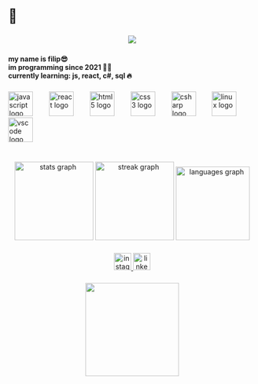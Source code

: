 <h1 align="left">🥶</h1>

###

<div align="center">
  <img src="https://visitor-badge.laobi.icu/badge?page_id=pilif139.pilif139&left_color=darkslateblue&right_color=gray"  />
</div>

###

<h4 align="left">my name is filip😎<br>im programming since 2021 🐱‍🐉<br>currently learning: js, react, c#, sql 🔥</h4>

###

<div align="left">
  <img src="https://cdn.jsdelivr.net/gh/devicons/devicon/icons/javascript/javascript-original.svg" height="50" alt="javascript logo"  />
  <img width="25" />
  <img src="https://cdn.jsdelivr.net/gh/devicons/devicon/icons/react/react-original.svg" height="50" alt="react logo"  />
  <img width="25" />
  <img src="https://cdn.jsdelivr.net/gh/devicons/devicon/icons/html5/html5-original.svg" height="50" alt="html5 logo"  />
  <img width="25" />
  <img src="https://cdn.jsdelivr.net/gh/devicons/devicon/icons/css3/css3-original.svg" height="50" alt="css3 logo"  />
  <img width="25" />
  <img src="https://cdn.jsdelivr.net/gh/devicons/devicon/icons/csharp/csharp-original.svg" height="50" alt="csharp logo"  />
  <img width="25" />
  <img src="https://cdn.jsdelivr.net/gh/devicons/devicon/icons/linux/linux-original.svg" height="50" alt="linux logo"  />
  <img width="25" />
  <img src="https://cdn.jsdelivr.net/gh/devicons/devicon/icons/vscode/vscode-original.svg" height="50" alt="vscode logo"  />
</div>

###

<br clear="both">

<div align="center">
  <img src="https://github-readme-stats.vercel.app/api?username=pilif139&hide_title=false&hide_rank=false&show_icons=true&include_all_commits=true&count_private=true&disable_animations=false&theme=tokyonight&locale=en&hide_border=true&custom_title=Stats" height="160" alt="stats graph"  />
  <img src="https://streak-stats.demolab.com?user=pilif139&locale=en&mode=daily&theme=tokyonight&hide_border=true&border_radius=5" height="160" alt="streak graph"  />
  <img src="https://github-readme-stats.vercel.app/api/top-langs?username=pilif139&locale=en&hide_title=true&layout=compact&card_width=320&langs_count=6&theme=tokyonight&hide_border=true" height="150" alt="languages graph"  />
</div>

###

<div align="center">
  <a href="https://www.instagram.com/pilif____/" target="_blank">
    <img src="https://img.shields.io/static/v1?message=Instagram&logo=instagram&label=&color=E4405F&logoColor=white&labelColor=&style=for-the-badge" height="35" alt="instagram logo"  />
  </a>
  <a href="https://www.linkedin.com/in/filip-kasperski-b80a8b310/" target="_blank">
    <img src="https://img.shields.io/static/v1?message=LinkedIn&logo=linkedin&label=&color=0077B5&logoColor=white&labelColor=&style=for-the-badge" height="35" alt="linkedin logo"  />
  </a>
</div>

###

<div align="center">
  <img height="190" src="https://gifdb.com/images/high/walter-white-chemicals-lab-igd88x7kfdoqmd8a.gif"  />
</div>

###
